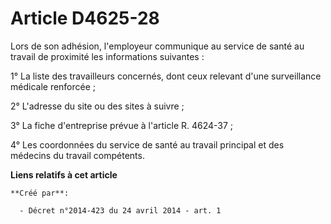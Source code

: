 # Article D4625-28

Lors de son adhésion, l'employeur communique au service de santé au travail de proximité les informations suivantes : 

1° La liste des travailleurs concernés, dont ceux relevant d'une surveillance médicale renforcée ; 

2° L'adresse du site ou des sites à suivre ; 

3° La fiche d'entreprise prévue à l'article R. 4624-37 ; 

4° Les coordonnées du service de santé au travail principal et des médecins du travail compétents.

**Liens relatifs à cet article**

	**Créé par**:

	  - Décret n°2014-423 du 24 avril 2014 - art. 1
